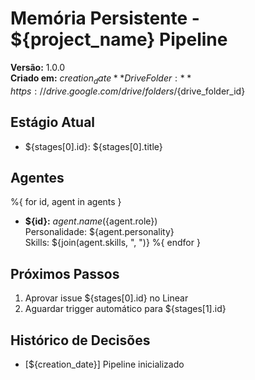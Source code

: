 # Memória Persistente - ${project_name} Pipeline

**Versão:** 1.0.0  
**Criado em:** ${creation_date}  
**Drive Folder:** https://drive.google.com/drive/folders/${drive_folder_id}

## Estágio Atual
- ${stages[0].id}: ${stages[0].title}

## Agentes
%{ for id, agent in agents }
- **${id}:** ${agent.name} (${agent.role})  
  Personalidade: ${agent.personality}  
  Skills: ${join(agent.skills, ", ")}
%{ endfor }

## Próximos Passos
1. Aprovar issue ${stages[0].id} no Linear  
2. Aguardar trigger automático para ${stages[1].id}  

## Histórico de Decisões
- [${creation_date}] Pipeline inicializado

